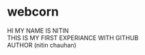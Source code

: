 # webcorn
HI MY NAME IS NITIN 
<BR>
THIS IS MY FIRST EXPERIANCE WITH GITHUB
<BR>
AUTHOR (nitin chauhan)
